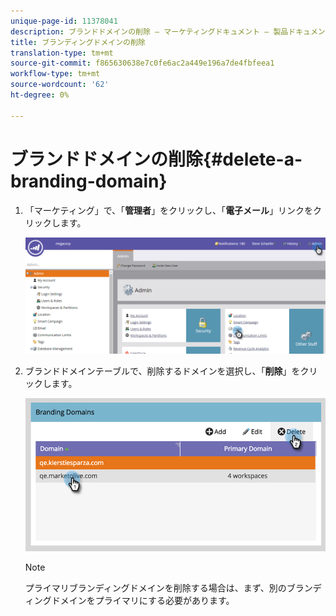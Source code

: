 ```yaml
---
unique-page-id: 11378041
description: ブランドドメインの削除 — マーケティングドキュメント — 製品ドキュメント
title: ブランディングドメインの削除
translation-type: tm+mt
source-git-commit: f865630638e7c0fe6ac2a449e196a7de4fbfeea1
workflow-type: tm+mt
source-wordcount: '62'
ht-degree: 0%

---
```



# ブランドドメインの削除{#delete-a-branding-domain}

1. 「マーケティング」で、「**管理者**」をクリックし、「**電子メール**」リンクをクリックします。

   ![](assets/image2016-6-29-16-3a42-3a20.png)

1. ブランドドメインテーブルで、削除するドメインを選択し、「**削除**」をクリックします。

   ![](assets/image2016-8-12-11-3a0-3a26.png)

   >[!NOTE]
   >
   >プライマリブランディングドメインを削除する場合は、まず、別のブランディングドメインをプライマリにする必要があります。
